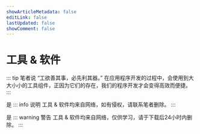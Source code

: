 ```yaml
---
showArticleMetadata: false
editLink: false
lastUpdated: false
showComment: false
---
```


# 工具 & 软件

::: tip 笔者说
“工欲善其事，必先利其器。” 在应用程序开发的过程中，会使用到大大小小的工具组件，正因为它们的存在，我们的程序开发才会变得高效而便捷。
:::

是
::: info 说明
工具 & 软件均来自网络，如有侵权，请联系笔者删除。
:::

是
::: warning 警告
工具 & 软件均来自网络，仅供学习，请于下载后24小时内删除。
:::